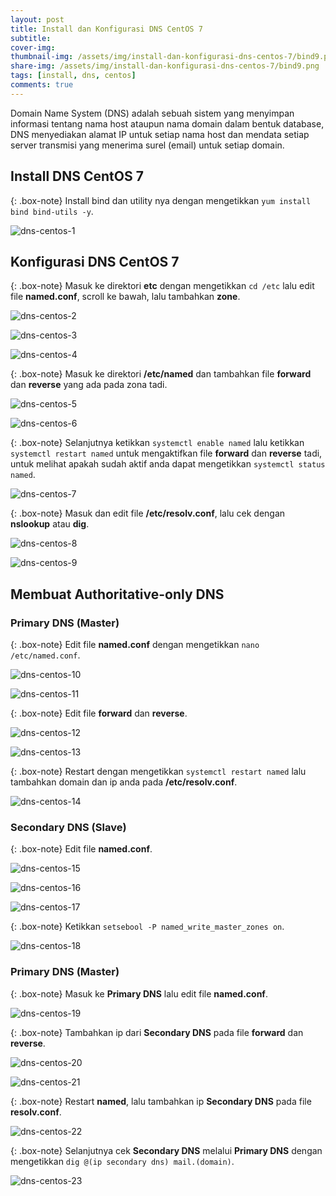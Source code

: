 ```yaml
---
layout: post
title: Install dan Konfigurasi DNS CentOS 7
subtitle: 
cover-img: 
thumbnail-img: /assets/img/install-dan-konfigurasi-dns-centos-7/bind9.png
share-img: /assets/img/install-dan-konfigurasi-dns-centos-7/bind9.png
tags: [install, dns, centos]
comments: true
---
```


Domain Name System (DNS) adalah sebuah sistem yang menyimpan informasi tentang nama host ataupun nama domain dalam bentuk database, DNS menyediakan alamat IP untuk setiap nama host dan mendata setiap server transmisi yang menerima surel (email) untuk setiap domain.  

## Install DNS CentOS 7

{: .box-note}
Install bind dan utility nya dengan mengetikkan `yum install bind bind-utils -y`.

![dns-centos-1](/assets/img/install-dan-konfigurasi-dns-centos-7/dns-centos-1.png)

## Konfigurasi DNS CentOS 7

{: .box-note}
Masuk ke direktori **etc** dengan mengetikkan `cd /etc` lalu edit file **named.conf**, scroll ke bawah, lalu tambahkan **zone**.

![dns-centos-2](/assets/img/install-dan-konfigurasi-dns-centos-7/dns-centos-2.png)

![dns-centos-3](/assets/img/install-dan-konfigurasi-dns-centos-7/dns-centos-3.png)

![dns-centos-4](/assets/img/install-dan-konfigurasi-dns-centos-7/dns-centos-4.png)

{: .box-note}
Masuk ke direktori **/etc/named** dan tambahkan file **forward** dan **reverse** yang ada pada zona tadi.

![dns-centos-5](/assets/img/install-dan-konfigurasi-dns-centos-7/dns-centos-5.png)

![dns-centos-6](/assets/img/install-dan-konfigurasi-dns-centos-7/dns-centos-6.png)

{: .box-note}
Selanjutnya ketikkan `systemctl enable named` lalu ketikkan `systemctl restart named` untuk mengaktifkan file **forward** dan **reverse** tadi, untuk melihat apakah sudah aktif anda dapat mengetikkan `systemctl status named`.

![dns-centos-7](/assets/img/install-dan-konfigurasi-dns-centos-7/dns-centos-7.png)

{: .box-note}
Masuk dan edit file **/etc/resolv.conf**, lalu cek dengan **nslookup** atau **dig**.

![dns-centos-8](/assets/img/install-dan-konfigurasi-dns-centos-7/dns-centos-8.png)

![dns-centos-9](/assets/img/install-dan-konfigurasi-dns-centos-7/dns-centos-9.png)

## Membuat Authoritative-only DNS

### Primary DNS (Master)

{: .box-note}
Edit file **named.conf** dengan mengetikkan `nano /etc/named.conf`.  

![dns-centos-10](/assets/img/install-dan-konfigurasi-dns-centos-7/dns-centos-10.png)

![dns-centos-11](/assets/img/install-dan-konfigurasi-dns-centos-7/dns-centos-11.png)

{: .box-note}
Edit file **forward** dan **reverse**.

![dns-centos-12](/assets/img/install-dan-konfigurasi-dns-centos-7/dns-centos-12.png)

![dns-centos-13](/assets/img/install-dan-konfigurasi-dns-centos-7/dns-centos-13.png)

{: .box-note}
Restart dengan mengetikkan `systemctl restart named` lalu tambahkan domain dan ip anda pada **/etc/resolv.conf**.

![dns-centos-14](/assets/img/install-dan-konfigurasi-dns-centos-7/dns-centos-14.png)

### Secondary DNS (Slave)

{: .box-note}
Edit file **named.conf**.

![dns-centos-15](/assets/img/install-dan-konfigurasi-dns-centos-7/dns-centos-15.png)

![dns-centos-16](/assets/img/install-dan-konfigurasi-dns-centos-7/dns-centos-16.png)

![dns-centos-17](/assets/img/install-dan-konfigurasi-dns-centos-7/dns-centos-17.png)

{: .box-note}
Ketikkan `setsebool -P named_write_master_zones on`.

![dns-centos-18](/assets/img/install-dan-konfigurasi-dns-centos-7/dns-centos-18.png)

### Primary DNS (Master)

{: .box-note}
Masuk ke **Primary DNS** lalu edit file **named.conf**.

![dns-centos-19](/assets/img/install-dan-konfigurasi-dns-centos-7/dns-centos-19.png)

{: .box-note}
Tambahkan ip dari **Secondary DNS** pada file **forward** dan **reverse**.

![dns-centos-20](/assets/img/install-dan-konfigurasi-dns-centos-7/dns-centos-20.png)

![dns-centos-21](/assets/img/install-dan-konfigurasi-dns-centos-7/dns-centos-21.png)

{: .box-note}
 Restart **named**, lalu tambahkan ip **Secondary DNS** pada file **resolv.conf**.

![dns-centos-22](/assets/img/install-dan-konfigurasi-dns-centos-7/dns-centos-22.png)

{: .box-note}
Selanjutnya cek **Secondary DNS** melalui **Primary DNS** dengan mengetikkan `dig @(ip secondary dns) mail.(domain)`.

![dns-centos-23](/assets/img/install-dan-konfigurasi-dns-centos-7/dns-centos-23.png)
